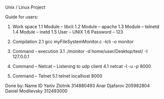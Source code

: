 Unix / Linux Project

Guide for users:

1.	Work space
  1.1	   Module – libcli
  1.2	   Module – apache
  1.3	   Module – telnetd
  1.4	   Module – inetd
  1.5	   User – UNIX
  1.6	   Password – 123

2.	Compilation
2.1     gcc myFileSystemMonitor.c -lcli -o monitor

3.	Command  - execution 
3.1	    ./monitor -d home/user/Desktop/test/ -I 127.0.0.1 

4.	Command – Netcat – Listening to udp client
4.1    netcat -l -u -p 8000

5.	Command – Telnet
5.1    telnet localhost 8000

Done by:
Name	            ID
Yaniv Zlotnik	    314880493
Anar Djafarov	    205982804
Daniel Modilevsky	312493000

